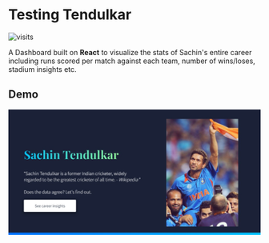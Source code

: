 # Testing Tendulkar

![visits](https://visit-counter.vercel.app/counter.png?page=https%3A%2F%2Fgithub.com%2FPrakasRavichandran%2FTesting-Tendulkar&s=40&c=00ff00&bg=00000000&no=2&ff=digi&tb=&ta=)

A Dashboard built on **React** to visualize the stats of Sachin's entire career including runs scored per match against each team, number of wins/loses, stadium insights etc.

## Demo

![Sachin Website](./demo.jpeg)
